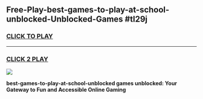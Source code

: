 
## Free-Play-best-games-to-play-at-school-unblocked-Unblocked-Games #tl29j
<h3>
<a href="https://news.freeplayer.one?title=best-games-to-play-at-school-unblocked&ref=8M">CLICK TO PLAY</a></h3>
<hr>

<h3>
<a href="https://news.freeplayer.one?title=best-games-to-play-at-school-unblocked&ref=8M">CLICK 2 PLAY</a>
  
</h3>

<a href="https://news.freeplayer.one?title=best-games-to-play-at-school-unblocked&ref=8M"><img src="https://clearcache.store/games.png"></a>


**best-games-to-play-at-school-unblocked games unblocked: Your Gateway to Fun and Accessible Online Gaming**

